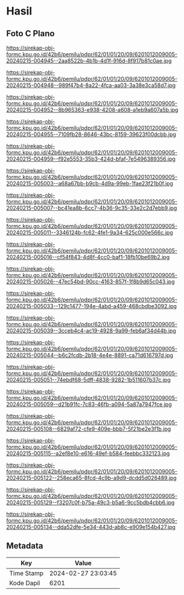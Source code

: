 # Hasil

## Foto C Plano

https://sirekap-obj-formc.kpu.go.id/42b6/pemilu/pdpr/62/01/01/20/09/6201012009005-20240215-004945--2aa8522b-4b1b-4d1f-916d-8f917b81c0ae.jpg

https://sirekap-obj-formc.kpu.go.id/42b6/pemilu/pdpr/62/01/01/20/09/6201012009005-20240215-004948--989f47b4-8a22-4fca-aa03-3a38e3ca58d7.jpg

https://sirekap-obj-formc.kpu.go.id/42b6/pemilu/pdpr/62/01/01/20/09/6201012009005-20240215-004952--8b965363-e938-4208-a608-a1eb9a607a5b.jpg

https://sirekap-obj-formc.kpu.go.id/42b6/pemilu/pdpr/62/01/01/20/09/6201012009005-20240215-004955--7109fb28-8646-43bc-8159-39623f00dcbb.jpg

https://sirekap-obj-formc.kpu.go.id/42b6/pemilu/pdpr/62/01/01/20/09/6201012009005-20240215-004959--f92e5553-35b3-424d-bfaf-7e5496389356.jpg

https://sirekap-obj-formc.kpu.go.id/42b6/pemilu/pdpr/62/01/01/20/09/6201012009005-20240215-005003--a68a67bb-b9cb-4d9a-99eb-1fae23f21b0f.jpg

https://sirekap-obj-formc.kpu.go.id/42b6/pemilu/pdpr/62/01/01/20/09/6201012009005-20240215-005007--bc41ea8b-6cc7-4b36-9c35-33e2c2d7ebb9.jpg

https://sirekap-obj-formc.kpu.go.id/42b6/pemilu/pdpr/62/01/01/20/09/6201012009005-20240215-005011--3346124b-fc62-4fe1-9a34-625c000e566c.jpg

https://sirekap-obj-formc.kpu.go.id/42b6/pemilu/pdpr/62/01/01/20/09/6201012009005-20240215-005016--cf54f843-4d8f-4cc0-baf1-18fb10be69b2.jpg

https://sirekap-obj-formc.kpu.go.id/42b6/pemilu/pdpr/62/01/01/20/09/6201012009005-20240215-005026--47ec54bd-90cc-4163-857f-1f8b9d65c043.jpg

https://sirekap-obj-formc.kpu.go.id/42b6/pemilu/pdpr/62/01/01/20/09/6201012009005-20240215-005033--129c1477-194e-4abd-a459-468cbdbe3092.jpg

https://sirekap-obj-formc.kpu.go.id/42b6/pemilu/pdpr/62/01/01/20/09/6201012009005-20240215-005039--3cceb4c4-ac19-4928-9a99-feb6af34d44b.jpg

https://sirekap-obj-formc.kpu.go.id/42b6/pemilu/pdpr/62/01/01/20/09/6201012009005-20240215-005044--b6c2fcdb-2b18-4e4e-8891-ca71d616797d.jpg

https://sirekap-obj-formc.kpu.go.id/42b6/pemilu/pdpr/62/01/01/20/09/6201012009005-20240215-005051--74ebdf68-5dff-4838-9282-1b511607b37c.jpg

https://sirekap-obj-formc.kpu.go.id/42b6/pemilu/pdpr/62/01/01/20/09/6201012009005-20240215-005059--d21b91fc-7c83-46fb-a094-5a87a7947fce.jpg

https://sirekap-obj-formc.kpu.go.id/42b6/pemilu/pdpr/62/01/01/20/09/6201012009005-20240215-005108--6829af72-cfe9-409e-bbb7-5f21be2e3f1b.jpg

https://sirekap-obj-formc.kpu.go.id/42b6/pemilu/pdpr/62/01/01/20/09/6201012009005-20240215-005115--a2ef8e10-e616-49ef-b584-feebbc332123.jpg

https://sirekap-obj-formc.kpu.go.id/42b6/pemilu/pdpr/62/01/01/20/09/6201012009005-20240215-005122--258eca65-8fcd-4c9b-a9d9-dcdd5d026489.jpg

https://sirekap-obj-formc.kpu.go.id/42b6/pemilu/pdpr/62/01/01/20/09/6201012009005-20240215-005129--f3207c0f-b75a-49c3-b5a6-9cc5bdb4cbb6.jpg

https://sirekap-obj-formc.kpu.go.id/42b6/pemilu/pdpr/62/01/01/20/09/6201012009005-20240215-005134--dda52dfe-5e34-443d-ab8c-e909e154b427.jpg


## Metadata

| Key        | Value               |
| ---------- | ------------------- |
| Time Stamp | 2024-02-27 23:03:45 |
| Kode Dapil | 6201                |



